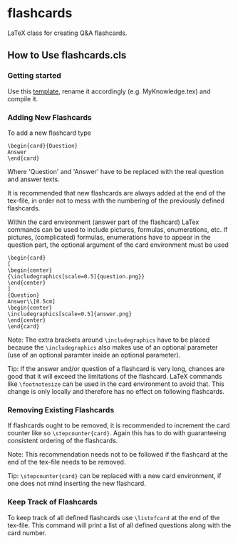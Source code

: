 # flashcards
LaTeX class for creating Q&A flashcards. 

## How to Use flashcards.cls

### Getting started

Use this [template](../blob/info/flashcards-tmpl.tex), rename it accordingly (e.g. MyKnowledge.tex) and  compile it.

### Adding New Flashcards

To add a new flashcard type

```
\begin{card}{Question}
Answer
\end{card}
```
Where 'Question' and 'Answer' have to be replaced with the real question and answer texts.

It is recommended that new flashcards are always added at the end of the tex-file, in order not to mess with the numbering of the previously defined flashcards.

Within the card environment (answer part of the flashcard) LaTex commands can be used to include pictures, formulas, enumerations, etc. If pictures, (complicated) formulas, enumerations have to appear in the question part, the optional argument of the card environment must be used


```
\begin{card}
[
\begin{center}
{\includegraphics[scale=0.5]{question.png}}
\end{center}
]
{Question}
Answer\\[0.5cm]
\begin{center}
\includegraphics[scale=0.5]{answer.png}
\end{center}
\end{card}
```

Note: The extra brackets around `\includegraphics` have to be placed because the `\includegraphics` also makes use of an optional parameter (use of an optional paramter inside an optional parameter).

Tip: If the answer and/or question of a flashcard is very long, chances are good that it will exceed the limitations of the flashcard. LaTeX commands like `\footnotesize` can be used in the card environment to avoid that. This change is only locally and therefore has no effect on following flashcards.

### Removing Existing Flashcards

If flashcards ought to be removed, it is recommended to increment the card counter like so `\stepcounter{card}`. Again this has to do with guaranteeing consistent ordering of the flashcards. 

Note: This recommendation needs not to be followed if the flashcard at the end of the tex-file needs to be removed.

Tip: `\stepcounter{card}` can be replaced with a new card environment, if one does not mind inserting the new flashcard.

### Keep Track of Flashcards

To keep track of all defined flashcards use `\listofcard` at the end of the tex-file. This command will print a list of all defined questions along with the card number.
